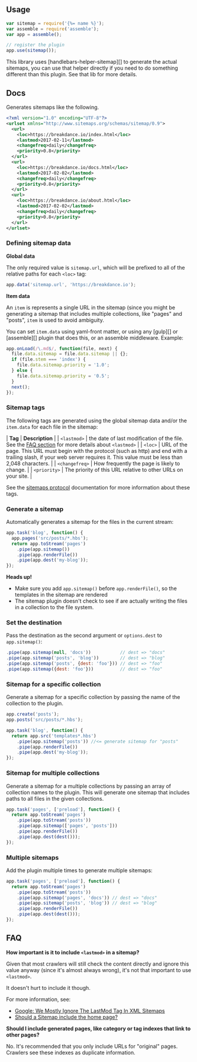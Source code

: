 ## Usage

```js
var sitemap = require('{%= name %}');
var assemble = require('assemble');
var app = assemble();

// register the plugin
app.use(sitemap());
```

This library uses [handlebars-helper-sitemap][] to generate the actual sitemaps, you can use that helper directly if you need to do something different than this plugin.  See that lib for more details.

## Docs

Generates sitemaps like the following.

```xml
<?xml version="1.0" encoding="UTF-8"?>
<urlset xmlns="http://www.sitemaps.org/schemas/sitemap/0.9">
  <url>
    <loc>https://breakdance.io/index.html</loc>
    <lastmod>2017-02-11</lastmod>
    <changefreq>daily</changefreq>
    <priority>0.8</priority>
  </url>
  <url>
    <loc>https://breakdance.io/docs.html</loc>
    <lastmod>2017-02-02</lastmod>
    <changefreq>daily</changefreq>
    <priority>0.8</priority>
  </url>
  <url>
    <loc>https://breakdance.io/about.html</loc>
    <lastmod>2017-02-02</lastmod>
    <changefreq>daily</changefreq>
    <priority>0.8</priority>
  </url>
</urlset>
```

### Defining sitemap data

**Global data**

The only required value is `sitemap.url`, which will be prefixed to all of the relative paths for each `<loc>` tag:

```js
app.data('sitemap.url', 'https://breakdance.io');
```

**Item data**

An `item` is represents a single URL in the sitemap (since you might be generating a sitemap that includes multiple collections, like "pages" and "posts", `item` is used to avoid ambiguity.

You can set `item.data` using yaml-front matter, or using any [gulp][] or [assemble][] plugin that does this, or an assemble middleware. Example:

```js
app.onLoad(/\.md$/, function(file, next) {
  file.data.sitemap = file.data.sitemap || {};
  if (file.stem === 'index') {
    file.data.sitemap.priority = '1.0';
  } else {
    file.data.sitemap.priority = '0.5';
  }
  next();
});
```

### Sitemap tags

The following tags are generated using the global sitemap data and/or the `item.data` for each file in the sitemap:

| **Tag** | **Description** |
| `<lastmod>` | the date of last modification of the file. See the [FAQ section](#faq) for more details about `<lastmod>` |
| `<loc>`     | URL of the page. This URL must begin with the protocol (such as http) and end with a trailing slash, if your web server requires it. This value must be less than 2,048 characters. |
| `<changefreq>` | How frequently the page is likely to change. |
| `<priority>` | The priority of this URL relative to other URLs on your site. |

See the [sitemaps protocol](https://www.sitemaps.org/protocol.html) documentation for more information about these tags.


### Generate a sitemap

Automatically generates a sitemap for the files in the current stream:

```js
app.task('blog', function() {
  app.pages('src/posts/*.hbs');
  return app.toStream('pages')
    .pipe(app.sitemap())
    .pipe(app.renderFile())
    .pipe(app.dest('my-blog'));
});
```

**Heads up!** 

- Make sure you add `app.sitemap()` before `app.renderFile()`, so the templates in the sitemap are rendered
- The sitemap plugin doesn't check to see if are actually writing the files in a collection to the file system. 

### Set the destination 

Pass the destination as the second argument or `options.dest` to `app.sitemap()`:

```js
.pipe(app.sitemap(null, 'docs'))           // dest => "docs"
.pipe(app.sitemap('posts', 'blog'))        // dest => "blog"
.pipe(app.sitemap('posts', {dest: 'foo'})) // dest => "foo"
.pipe(app.sitemap({dest: 'foo'}))          // dest => "foo"
```

### Sitemap for a specific collection

Generate a sitemap for a specific collection by passing the name of the collection to the plugin.

```js
app.create('posts');
app.posts('src/posts/*.hbs');

app.task('blog', function() {
  return app.src('templates*.hbs')
    .pipe(app.sitemap('posts')) //<= generate sitemap for "posts"
    .pipe(app.renderFile())
    .pipe(app.dest('my-blog'));
});
```

### Sitemap for multiple collections

Generate a sitemap for a multiple collections by passing an array of collection names to the plugin. This will generate one sitemap that includes paths to all files in the given collections.

```js
app.task('pages', ['preload'], function() {
  return app.toStream('pages')
    .pipe(app.toStream('posts'))
    .pipe(app.sitemap(['pages', 'posts'])) 
    .pipe(app.renderFile())
    .pipe(app.dest(dest()));
});
```

### Multiple sitemaps

Add the plugin multiple times to generate multiple sitemaps:

```js
app.task('pages', ['preload'], function() {
  return app.toStream('pages')
    .pipe(app.toStream('posts'))
    .pipe(app.sitemap('pages', 'docs')) // dest => "docs"
    .pipe(app.sitemap('posts', 'blog')) // dest => "blog"
    .pipe(app.renderFile())
    .pipe(app.dest(dest()));
});
```


## FAQ

**How important is it to include `<lastmod>` in a sitemap?**

Given that most crawlers will still check the content directly and ignore this value anyway (since it's almost always wrong), it's not that important to use `<lastmod>`. 

It doesn't hurt to include it though.

For more information, see:

- [Google: We Mostly Ignore The LastMod Tag In XML Sitemaps](https://www.seroundtable.com/google-lastmod-xml-sitemap-20579.html)
- [Should a Sitemap include the home page?](http://webmasters.stackexchange.com/questions/92507/how-important-is-it-to-include-lastmod-in-a-sitemap)

**Should I include generated pages, like category or tag indexes that link to other pages?**

No. It's recommended that you only include URLs for "original" pages. Crawlers see these indexes as duplicate information.
